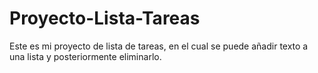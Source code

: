 # Proyecto-Lista-Tareas
Este es mi proyecto de lista de tareas, en el cual se puede añadir texto a una lista y posteriormente eliminarlo.
